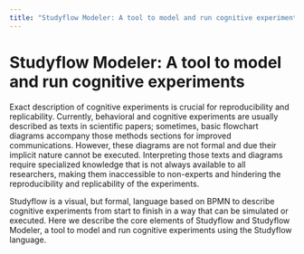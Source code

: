 ```yaml
---
title: "Studyflow Modeler: A tool to model and run cognitive experiments"
---
```


# Studyflow Modeler: A tool to model and run cognitive experiments

Exact description of cognitive experiments is crucial for reproducibility and replicability. Currently, behavioral and cognitive experiments are usually described as texts in scientific papers; sometimes, basic flowchart diagrams accompany those methods sections for improved communications. However, these diagrams are not formal and due their implicit nature cannot be executed. Interpreting those texts and diagrams require specialized knowledge that is not always available to all researchers, making them inaccessible to non-experts and hindering the reproducibility and replicability of the experiments.

Studyflow is a visual, but formal, language based on BPMN to describe cognitive experiments from start to finish in a way that can be simulated or executed. Here we describe the core elements of Studyflow and Studyflow Modeler, a tool to model and run cognitive experiments using the Studyflow language.

